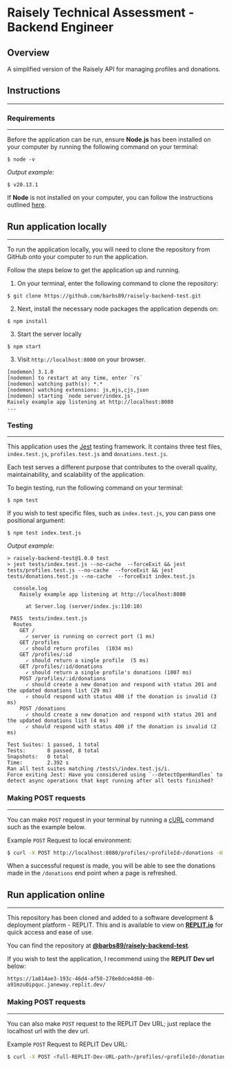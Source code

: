 # Raisely Technical Assessment - Backend Engineer

## Overview
A simplified version of the Raisely API for managing profiles and donations.

## Instructions
---
### Requirements
---
Before the application can be run, ensure **Node.js** has been installed on your computer by running the following command on your terminal:
```
$ node -v
```
*Output example:*
```
$ v20.13.1
```

If **Node** is not installed on your computer, you can follow the instructions outlined [here](https://nodejs.org/en/download/package-manager).

## Run application locally
---
To run the application locally, you will need to clone the repository from GitHub onto your computer to run the application.

Follow the steps below to get the application up and running.
1. On your terminal, enter the following command to clone the repository:

```
$ git clone https://github.com/barbs89/raisely-backend-test.git
```
2. Next, install the necessary node packages the application depends on:
```
$ npm install
```
3. Start the server locally
```
$ npm start
```
3. Visit `http://localhost:8080` on your browser.
```
[nodemon] 3.1.0
[nodemon] to restart at any time, enter `rs`
[nodemon] watching path(s): *.*
[nodemon] watching extensions: js,mjs,cjs,json
[nodemon] starting `node server/index.js`
Raisely example app listening at http://localhost:8080
...
```
### Testing
---
This application uses the [Jest](https://jestjs.io/docs/getting-started) testing framework. It contains three test files, `index.test.js`, `profiles.test.js` and `donations.test.js`. 

Each test serves a different purpose that contributes to the overall quality, maintainability, and scalability of the application.

To begin testing, run the following command on your terminal:
```
$ npm test
```
If you wish to test specific files, such as `index.test.js`, you can pass one positional argument:
```
$ npm test index.test.js 
```
*Output example:*
```
> raisely-backend-test@1.0.0 test
> jest tests/index.test.js --no-cache  --forceExit && jest tests/profiles.test.js --no-cache  --forceExit && jest tests/donations.test.js --no-cache  --forceExit index.test.js

  console.log
    Raisely example app listening at http://localhost:8080

      at Server.log (server/index.js:110:10)

 PASS  tests/index.test.js
  Routes
    GET /
      ✓ server is running on correct port (1 ms)
    GET /profiles
      ✓ should return profiles  (1034 ms)
    GET /profiles/:id
      ✓ should return a single profile  (5 ms)
    GET /profiles/:id/donations
      ✓ should return a single profile's donations (1007 ms)
    POST /profiles/:id/donations
      ✓ should create a new donation and respond with status 201 and the updated donations list (29 ms)
      ✓ should respond with status 400 if the donation is invalid (3 ms)
    POST /donations
      ✓ should create a new donation and respond with status 201 and the updated donations list (4 ms)
      ✓ should respond with status 400 if the donation is invalid (2 ms)

Test Suites: 1 passed, 1 total
Tests:       8 passed, 8 total
Snapshots:   0 total
Time:        2.392 s
Ran all test suites matching /tests\/index.test.js/i.
Force exiting Jest: Have you considered using `--detectOpenHandles` to detect async operations that kept running after all tests finished?

```
### Making POST requests
---
You can make `POST` request in your terminal by running a [cURL](https://curl.se/docs/) command such as the example below.

Example `POST` Request to local environment:

```bash
$ curl -X POST http://localhost:8080/profiles/<profileId>/donations -H 'Content-Type: application/json' -d '{ "donorName": "Andrew Smith", "amount": 100, "profileId": "2ad19172-9683-407d-9732-8397d58ddcb2", "currency": "AUD"}'
```

When a successful request is made, you will be able to see the donations made in the `/donations` end point when a page is refreshed.

## Run application online
---
This repository has been cloned and added to a software development & deployment platform - REPLIT. This   and is available to view on [**REPLIT.io**](https://replit.com) for quick access and ease of use.

You can find the repository at [**@barbs89/raisely-backend-test**](https://replit.com/@barbs89/raisely-backend-test).

If you wish to test the application, I recommend using the **REPLIT Dev url** below:
```
https://1a814ae3-193c-46d4-af50-278e8dce4d68-00-a91mzu0ipquc.janeway.replit.dev/
```

### Making POST requests
---
You can also make `POST` request to the REPLIT Dev URL; just replace the localhost url with the dev url.

Example `POST` Request to REPLIT Dev URL:
```bash
$ curl -X POST <full-REPLIT-Dev-URL-path>/profiles/<profileId>/donations -H 'Content-Type: application/json' -d '{ "donorName": "Andrew Smith", "amount": 100, "profileId": "2ad19172-9683-407d-9732-8397d58ddcb2", "currency": "AUD"}'
```